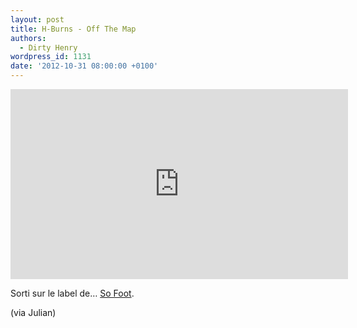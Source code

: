 ```yaml
---
layout: post
title: H-Burns - Off The Map
authors:
  - Dirty Henry
wordpress_id: 1131
date: '2012-10-31 08:00:00 +0100'
---
```

<iframe width="540" height="304" src="http://www.youtube.com/embed/jK0y78OXL-Y" frameborder="0" allowfullscreen></iframe>

Sorti sur le label de… [So Foot](http://www.sofoot.com/so-foot-monte-son-label-150579-videos.html).

(via Julian)
